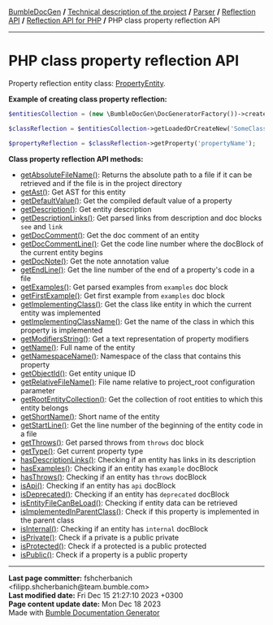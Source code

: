 <embed> <a href="/docs/README.md">BumbleDocGen</a> <b>/</b> <a href="/docs/tech/readme.md">Technical description of the project</a> <b>/</b> <a href="/docs/tech/2.parser/readme.md">Parser</a> <b>/</b> <a href="/docs/tech/2.parser/reflectionApi/readme.md">Reflection API</a> <b>/</b> <a href="/docs/tech/2.parser/reflectionApi/php/readme.md">Reflection API for PHP</a> <b>/</b> PHP class property reflection API<hr> </embed>

<embed> <h1>PHP class property reflection API</h1> </embed>

Property reflection entity class: <a href="/docs/tech/2.parser/reflectionApi/php/classes/PropertyEntity.md">PropertyEntity</a>.

**Example of creating class property reflection:**

```php
$entitiesCollection = (new \BumbleDocGen\DocGeneratorFactory())->createRootEntitiesCollection($reflectionApiConfig);

$classReflection = $entitiesCollection->getLoadedOrCreateNew('SomeClassName');

$propertyReflection = $classReflection->getProperty('propertyName');
```

**Class property reflection API methods:**

- [getAbsoluteFileName()](/docs/tech/2.parser/reflectionApi/php/classes/PropertyEntity.md#mgetabsolutefilename): Returns the absolute path to a file if it can be retrieved and if the file is in the project directory
- [getAst()](/docs/tech/2.parser/reflectionApi/php/classes/PropertyEntity.md#mgetast): Get AST for this entity
- [getDefaultValue()](/docs/tech/2.parser/reflectionApi/php/classes/PropertyEntity.md#mgetdefaultvalue): Get the compiled default value of a property
- [getDescription()](/docs/tech/2.parser/reflectionApi/php/classes/PropertyEntity.md#mgetdescription): Get entity description
- [getDescriptionLinks()](/docs/tech/2.parser/reflectionApi/php/classes/PropertyEntity.md#mgetdescriptionlinks): Get parsed links from description and doc blocks `see` and `link`
- [getDocComment()](/docs/tech/2.parser/reflectionApi/php/classes/PropertyEntity.md#mgetdoccomment): Get the doc comment of an entity
- [getDocCommentLine()](/docs/tech/2.parser/reflectionApi/php/classes/PropertyEntity.md#mgetdoccommentline): Get the code line number where the docBlock of the current entity begins
- [getDocNote()](/docs/tech/2.parser/reflectionApi/php/classes/PropertyEntity.md#mgetdocnote): Get the note annotation value
- [getEndLine()](/docs/tech/2.parser/reflectionApi/php/classes/PropertyEntity.md#mgetendline): Get the line number of the end of a property&#039;s code in a file
- [getExamples()](/docs/tech/2.parser/reflectionApi/php/classes/PropertyEntity.md#mgetexamples): Get parsed examples from `examples` doc block
- [getFirstExample()](/docs/tech/2.parser/reflectionApi/php/classes/PropertyEntity.md#mgetfirstexample): Get first example from `examples` doc block
- [getImplementingClass()](/docs/tech/2.parser/reflectionApi/php/classes/PropertyEntity.md#mgetimplementingclass): Get the class like entity in which the current entity was implemented
- [getImplementingClassName()](/docs/tech/2.parser/reflectionApi/php/classes/PropertyEntity.md#mgetimplementingclassname): Get the name of the class in which this property is implemented
- [getModifiersString()](/docs/tech/2.parser/reflectionApi/php/classes/PropertyEntity.md#mgetmodifiersstring): Get a text representation of property modifiers
- [getName()](/docs/tech/2.parser/reflectionApi/php/classes/PropertyEntity.md#mgetname): Full name of the entity
- [getNamespaceName()](/docs/tech/2.parser/reflectionApi/php/classes/PropertyEntity.md#mgetnamespacename): Namespace of the class that contains this property
- [getObjectId()](/docs/tech/2.parser/reflectionApi/php/classes/PropertyEntity.md#mgetobjectid): Get entity unique ID
- [getRelativeFileName()](/docs/tech/2.parser/reflectionApi/php/classes/PropertyEntity.md#mgetrelativefilename): File name relative to project_root configuration parameter
- [getRootEntityCollection()](/docs/tech/2.parser/reflectionApi/php/classes/PropertyEntity.md#mgetrootentitycollection): Get the collection of root entities to which this entity belongs
- [getShortName()](/docs/tech/2.parser/reflectionApi/php/classes/PropertyEntity.md#mgetshortname): Short name of the entity
- [getStartLine()](/docs/tech/2.parser/reflectionApi/php/classes/PropertyEntity.md#mgetstartline): Get the line number of the beginning of the entity code in a file
- [getThrows()](/docs/tech/2.parser/reflectionApi/php/classes/PropertyEntity.md#mgetthrows): Get parsed throws from `throws` doc block
- [getType()](/docs/tech/2.parser/reflectionApi/php/classes/PropertyEntity.md#mgettype): Get current property type
- [hasDescriptionLinks()](/docs/tech/2.parser/reflectionApi/php/classes/PropertyEntity.md#mhasdescriptionlinks): Checking if an entity has links in its description
- [hasExamples()](/docs/tech/2.parser/reflectionApi/php/classes/PropertyEntity.md#mhasexamples): Checking if an entity has `example` docBlock
- [hasThrows()](/docs/tech/2.parser/reflectionApi/php/classes/PropertyEntity.md#mhasthrows): Checking if an entity has `throws` docBlock
- [isApi()](/docs/tech/2.parser/reflectionApi/php/classes/PropertyEntity.md#misapi): Checking if an entity has `api` docBlock
- [isDeprecated()](/docs/tech/2.parser/reflectionApi/php/classes/PropertyEntity.md#misdeprecated): Checking if an entity has `deprecated` docBlock
- [isEntityFileCanBeLoad()](/docs/tech/2.parser/reflectionApi/php/classes/PropertyEntity.md#misentityfilecanbeload): Checking if entity data can be retrieved
- [isImplementedInParentClass()](/docs/tech/2.parser/reflectionApi/php/classes/PropertyEntity.md#misimplementedinparentclass): Check if this property is implemented in the parent class
- [isInternal()](/docs/tech/2.parser/reflectionApi/php/classes/PropertyEntity.md#misinternal): Checking if an entity has `internal` docBlock
- [isPrivate()](/docs/tech/2.parser/reflectionApi/php/classes/PropertyEntity.md#misprivate): Check if a private is a public private
- [isProtected()](/docs/tech/2.parser/reflectionApi/php/classes/PropertyEntity.md#misprotected): Check if a protected is a public protected
- [isPublic()](/docs/tech/2.parser/reflectionApi/php/classes/PropertyEntity.md#mispublic): Check if a property is a public property

<div id='page_committer_info'>
<hr>
<b>Last page committer:</b> fshcherbanich &lt;filipp.shcherbanich@team.bumble.com&gt;<br><b>Last modified date:</b>   Fri Dec 15 21:27:10 2023 +0300<br><b>Page content update date:</b> Mon Dec 18 2023<br>Made with <a href='https://github.com/bumble-tech/bumble-doc-gen/blob/master/docs/README.md'>Bumble Documentation Generator</a></div>